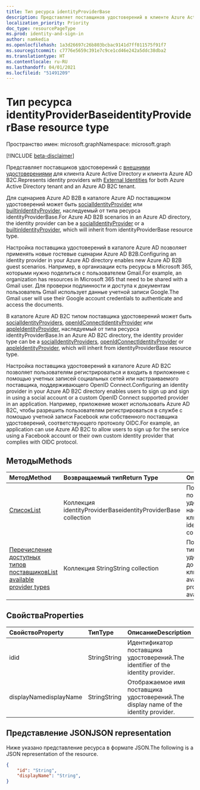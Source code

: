 ```yaml
---
title: Тип ресурса identityProviderBase
description: Представляет поставщиков удостоверений в клиенте Azure Active Directory и клиенте Azure AD B2C.
localization_priority: Priority
doc_type: resourcePageType
ms.prod: identity-and-sign-in
author: namkedia
ms.openlocfilehash: 1a3d26697c26b803bcbac9141d7ff011575f91f7
ms.sourcegitcommit: c7776e5659c391e7c9ce1cd46e242a5ddc38dba2
ms.translationtype: HT
ms.contentlocale: ru-RU
ms.lasthandoff: 04/01/2021
ms.locfileid: "51491209"
---
```

# <a name="identityproviderbase-resource-type"></a><span data-ttu-id="f49b7-103">Тип ресурса identityProviderBase</span><span class="sxs-lookup"><span data-stu-id="f49b7-103">identityProviderBase resource type</span></span>
<span data-ttu-id="f49b7-104">Пространство имен: microsoft.graph</span><span class="sxs-lookup"><span data-stu-id="f49b7-104">Namespace: microsoft.graph</span></span>

[!INCLUDE [beta-disclaimer](../../includes/beta-disclaimer.md)]

<span data-ttu-id="f49b7-105">Представляет поставщиков удостоверений с [внешними удостоверениями](/azure/active-directory/external-identities/) для клиента Azure Active Directory и клиента Azure AD B2C.</span><span class="sxs-lookup"><span data-stu-id="f49b7-105">Represents identity providers with [External Identities](/azure/active-directory/external-identities/) for both Azure Active Directory tenant and an Azure AD B2C tenant.</span></span>

<span data-ttu-id="f49b7-106">Для сценариев Azure AD B2B в каталоге Azure AD поставщиком удостоверений может быть [socialIdentityProvider](../resources/socialidentityprovider.md) или [builtinIdentityProvider](../resources/builtinidentityprovider.md), наследуемый от типа ресурса identityProviderBase.</span><span class="sxs-lookup"><span data-stu-id="f49b7-106">For Azure AD B2B scenarios in an Azure AD directory, the identity provider can be a [socialIdentityProvider](../resources/socialidentityprovider.md) or a [builtinIdentityProvider](../resources/builtinidentityprovider.md), which will inherit from identityProviderBase resource type.</span></span>

<span data-ttu-id="f49b7-107">Настройка поставщика удостоверений в каталоге Azure AD позволяет применять новые гостевые сценарии Azure AD B2B.</span><span class="sxs-lookup"><span data-stu-id="f49b7-107">Configuring an identity provider in your Azure AD directory enables new Azure AD B2B guest scenarios.</span></span> <span data-ttu-id="f49b7-108">Например, в организации есть ресурсы в Microsoft 365, которыми нужно поделиться с пользователем Gmail.</span><span class="sxs-lookup"><span data-stu-id="f49b7-108">For example, an organization has resources in Microsoft 365 that need to be shared with a Gmail user.</span></span> <span data-ttu-id="f49b7-109">Для проверки подлинности и доступа к документам пользователь Gmail использует данные учетной записи Google.</span><span class="sxs-lookup"><span data-stu-id="f49b7-109">The Gmail user will use their Google account credentials to authenticate and access the documents.</span></span>

<span data-ttu-id="f49b7-110">В каталоге Azure AD B2C типом поставщика удостоверений может быть [socialIdentityProviders](../resources/socialidentityprovider.md), [openIdConnectIdentityProvider](../resources/openidconnectidentityprovider.md) или [appleIdentityProvider](../resources/appleidentityprovider.md), наследуемый от типа ресурса identityProviderBase.</span><span class="sxs-lookup"><span data-stu-id="f49b7-110">In an Azure AD B2C directory, the identity provider type can be a [socialIdentityProviders](../resources/socialidentityprovider.md), [openIdConnectIdentityProvider](../resources/openidconnectidentityprovider.md) or [appleIdentityProvider](../resources/appleidentityprovider.md), which will inherit from identityProviderBase resource type.</span></span>

<span data-ttu-id="f49b7-111">Настройка поставщика удостоверений в каталоге Azure AD B2C позволяет пользователям регистрироваться и входить в приложение с помощью учетных записей социальных сетей или настраиваемого поставщика, поддерживающего OpenID Connect.</span><span class="sxs-lookup"><span data-stu-id="f49b7-111">Configuring an identity provider in your Azure AD B2C directory enables users to sign up and sign in using a social account or a custom OpenID Connect supported provider in an application.</span></span> <span data-ttu-id="f49b7-112">Например, приложение может использовать Azure AD B2C, чтобы разрешить пользователям регистрироваться в службе с помощью учетной записи Facebook или собственного поставщика удостоверений, соответствующего протоколу OIDC.</span><span class="sxs-lookup"><span data-stu-id="f49b7-112">For example, an application can use Azure AD B2C to allow users to sign up for the service using a Facebook account or their own custom identity provider that complies with OIDC protocol.</span></span>

## <a name="methods"></a><span data-ttu-id="f49b7-113">Методы</span><span class="sxs-lookup"><span data-stu-id="f49b7-113">Methods</span></span>

| <span data-ttu-id="f49b7-114">Метод</span><span class="sxs-lookup"><span data-stu-id="f49b7-114">Method</span></span>       | <span data-ttu-id="f49b7-115">Возвращаемый тип</span><span class="sxs-lookup"><span data-stu-id="f49b7-115">Return Type</span></span>  |<span data-ttu-id="f49b7-116">Описание</span><span class="sxs-lookup"><span data-stu-id="f49b7-116">Description</span></span>|
|:---------------|:--------|:----------|
|[<span data-ttu-id="f49b7-117">Список</span><span class="sxs-lookup"><span data-stu-id="f49b7-117">List</span></span>](../api/identityproviderbase-list.md)|<span data-ttu-id="f49b7-118">Коллекция identityProviderBase</span><span class="sxs-lookup"><span data-stu-id="f49b7-118">identityProviderBase collection</span></span>|<span data-ttu-id="f49b7-119">Получение всех поставщиков удостоверений, настроенных в клиенте.</span><span class="sxs-lookup"><span data-stu-id="f49b7-119">Retrieve all identity providers configured in a tenant.</span></span>|
|[<span data-ttu-id="f49b7-120">Перечисление доступных типов поставщиков</span><span class="sxs-lookup"><span data-stu-id="f49b7-120">List available provider types</span></span>](../api/identityproviderbase-list-availableprovidertypes.md)|<span data-ttu-id="f49b7-121">Коллекция String</span><span class="sxs-lookup"><span data-stu-id="f49b7-121">String collection</span></span>|<span data-ttu-id="f49b7-122">Получение всех типов поставщиков удостоверений, доступных в клиенте.</span><span class="sxs-lookup"><span data-stu-id="f49b7-122">Retrieve all available identity provider types available in the tenant.</span></span>|

## <a name="properties"></a><span data-ttu-id="f49b7-123">Свойства</span><span class="sxs-lookup"><span data-stu-id="f49b7-123">Properties</span></span>

|<span data-ttu-id="f49b7-124">Свойство</span><span class="sxs-lookup"><span data-stu-id="f49b7-124">Property</span></span>|<span data-ttu-id="f49b7-125">Тип</span><span class="sxs-lookup"><span data-stu-id="f49b7-125">Type</span></span>|<span data-ttu-id="f49b7-126">Описание</span><span class="sxs-lookup"><span data-stu-id="f49b7-126">Description</span></span>|
|:---------------|:--------|:----------|
|<span data-ttu-id="f49b7-127">id</span><span class="sxs-lookup"><span data-stu-id="f49b7-127">id</span></span>|<span data-ttu-id="f49b7-128">String</span><span class="sxs-lookup"><span data-stu-id="f49b7-128">String</span></span>|<span data-ttu-id="f49b7-129">Идентификатор поставщика удостоверений.</span><span class="sxs-lookup"><span data-stu-id="f49b7-129">The identifier of the identity provider.</span></span>|
|<span data-ttu-id="f49b7-130">displayName</span><span class="sxs-lookup"><span data-stu-id="f49b7-130">displayName</span></span>|<span data-ttu-id="f49b7-131">String</span><span class="sxs-lookup"><span data-stu-id="f49b7-131">String</span></span>|<span data-ttu-id="f49b7-132">Отображаемое имя поставщика удостоверений.</span><span class="sxs-lookup"><span data-stu-id="f49b7-132">The display name of the identity provider.</span></span>|

## <a name="json-representation"></a><span data-ttu-id="f49b7-133">Представление JSON</span><span class="sxs-lookup"><span data-stu-id="f49b7-133">JSON representation</span></span>

<span data-ttu-id="f49b7-134">Ниже указано представление ресурса в формате JSON.</span><span class="sxs-lookup"><span data-stu-id="f49b7-134">The following is a JSON representation of the resource.</span></span>

<!-- {
  "blockType": "resource",
  "@odata.type": "microsoft.graph.identityProviderBase"
} -->

```json
{
    "id": "String",
    "displayName": "String",
}
```
